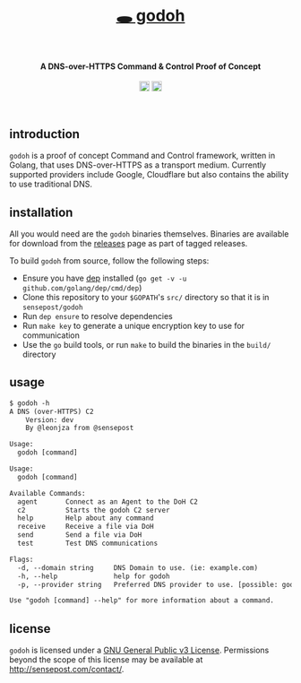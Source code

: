 <h1 align="center">
  <br>
  <a href="https://github.com/sensepost/goDoH">
    🕳 godoh
  </a>
  <br>
  <br>
</h1>

<h4 align="center">A DNS-over-HTTPS Command & Control Proof of Concept</h4>
<p align="center">
  <a href="https://twitter.com/leonjza"><img src="https://img.shields.io/badge/Twitter-%40leonjza-blue.svg" alt="@leonjza" height="18"></a>
  <a href="https://goreportcard.com/report/github.com/sensepost/goDoH"><img src="https://goreportcard.com/badge/github.com/sensepost/goDoH" alt="Go Report Card" height="18"></a>
</p>
<br>

## introduction

`godoh` is a proof of concept Command and Control framework, written in Golang, that uses DNS-over-HTTPS as a transport medium. Currently supported providers include Google, Cloudflare but also contains the ability to use traditional DNS.

## installation

All you would need are the `godoh` binaries themselves. Binaries are available for download from the [releases](https://github.com/sensepost/goDoH/releases) page as part of tagged releases.

To build `godoh` from source, follow the following steps:

* Ensure you have [dep](https://github.com/golang/dep) installed (`go get -v -u github.com/golang/dep/cmd/dep`)
* Clone this repository to your `$GOPATH`'s `src/` directory so that it is in `sensepost/godoh`
* Run `dep ensure` to resolve dependencies
* Run `make key` to generate a unique encryption key to use for communication
* Use the `go` build tools, or run `make` to build the binaries in the `build/` directory

## usage

```txt
$ godoh -h
A DNS (over-HTTPS) C2
    Version: dev
    By @leonjza from @sensepost

Usage:
  godoh [command]

Usage:
  godoh [command]

Available Commands:
  agent       Connect as an Agent to the DoH C2
  c2          Starts the godoh C2 server
  help        Help about any command
  receive     Receive a file via DoH
  send        Send a file via DoH
  test        Test DNS communications

Flags:
  -d, --domain string     DNS Domain to use. (ie: example.com)
  -h, --help              help for godoh
  -p, --provider string   Preferred DNS provider to use. [possible: google, cloudflare, raw] (default "google")

Use "godoh [command] --help" for more information about a command.
```

## license

`godoh` is licensed under a [GNU General Public v3 License](https://www.gnu.org/licenses/gpl-3.0.en.html). Permissions beyond the scope of this license may be available at http://sensepost.com/contact/.
